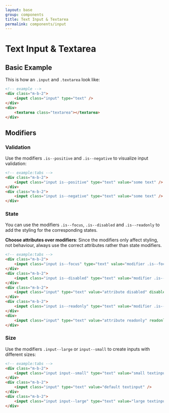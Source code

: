 ```yaml
---
layout: base
group: components
title: Text Input & Textarea
permalink: components/input
---
```


# Text Input & Textarea

## Basic Example

This is how an `.input` and `.textarea` look like:

```html
<!-- example -->
<div class="m-b-2">
    <input class="input" type="text" />
</div>
<div>
    <textarea class="textarea"></textarea>
</div>
```

## Modifiers

### Validation

Use the modifiers `.is--positive` and `.is--negative` to visualize input validation:

```html
<!-- example:tabs -->
<div class="m-b-2">
    <input class="input is--positive" type="text" value="some text" />
</div>
<div class="m-b-2">
    <input class="input is--negative" type="text" value="some text" />
</div>
```

### State

You can use the modifiers `.is--focus`, `.is--disabled` and `.is--readonly` to add the styling for the corresponding states.

<p class="hint hint--negative"><b>Choose attributes over modifiers</b>: Since the modifiers only affect styling, not behaviour, always use the correct attributes rather than state modifiers.</p>

```html
<!-- example:tabs -->
<div class="m-b-2">
    <input class="input is--focus" type="text" value="modifier .is--focus" />
</div>
<div class="m-b-2">
    <input class="input is--disabled" type="text" value="modifier .is--disabled" />
</div>
<div class="m-b-2">
    <input class="input" type="text" value="attribute disabled" disabled />
</div>
<div class="m-b-2">
    <input class="input is--readonly" type="text" value="modifier .is--readonly" />
</div>
<div>
    <input class="input" type="text" value="attribute readonly" readonly />
</div>
```

### Size

Use the modifiers `.input--large` or `input--small` to create inputs with different sizes:

```html
<!-- example:tabs -->
<div class="m-b-2">
    <input class="input input--small" type="text" value="small textinput" />
</div>
<div class="m-b-2">
    <input class="input" type="text" value="default textinput" />
</div>
<div class="m-b-2">
    <input class="input input--large" type="text" value="large textinput" />
</div>
```